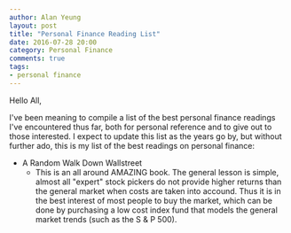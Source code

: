 ```yaml
---
author: Alan Yeung
layout: post
title: "Personal Finance Reading List"
date: 2016-07-28 20:00
category: Personal Finance
comments: true
tags:
- personal finance
---
```


Hello All,

I've been meaning to compile a list of the best personal finance readings I've encountered thus far, both for personal reference and to give out to those interested. I expect to update this list as the years go by, but without further ado, this is my list of the best readings on personal finance:

* A Random Walk Down Wallstreet
  - This is an all around AMAZING book. The general lesson is simple, almost all "expert" stock pickers do not provide higher returns than the general market when costs are taken into accound. Thus it is in the best interest of most people to buy the market, which can be done by purchasing a low cost index fund that models the general market trends (such as the S & P 500).


